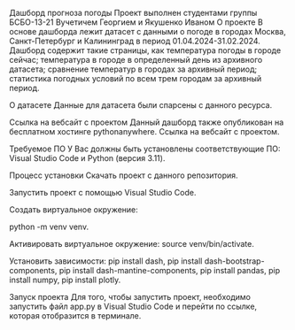 Дашборд прогноза погоды
Проект выполнен студентами группы БСБО-13-21 Вучетичем Георгием и Якушенко Иваном
О проекте
В основе дашборда лежит датасет с данными о погоде в городах Москва, Санкт-Петербург и Калининград в период 01.04.2024-31.02.2024.
Дашборд содержит такие страницы, как температура погоды в городе сейчас; температура в городе в определенный день из архивного датасета; сравнение температур в городах за архивный период; статистика погодных условий по всем трем городам за архивный период.

О датасете
Данные для датасета были спарсены с данного ресурса.

Ссылка на вебсайт с проектом
Данный дашборд также опубликован на бесплатном хостинге pythonanywhere. Ссылка на вебсайт с проектом.

Требуемое ПО
У Вас должны быть установлены соответствующие ПО: Visual Studio Code и Python (версия 3.11).

Процесс установки
Скачать проект с данного репозитория.

Запустить проект с помощью Visual Studio Code.

Создать виртуальное окружение:

python -m venv venv.

Активировать виртуальное окружение:
source venv/bin/activate.

Установить зависимости:
pip install dash, pip install dash-bootstrap-components, pip install dash-mantine-components, pip install pandas, pip install numpy, pip install plotly.

Запуск проекта
Для того, чтобы запустить проект, необходимо запустить файл app.py в Visual Studio Code и перейти по ссылке, которая отобразится в терминале.



